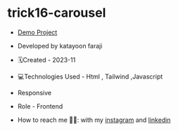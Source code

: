# trick16-carousel
- [Demo Project](https://katayoon-faraji-web.github.io/trick15-carousel/)

- Developed by katayoon faraji

- 🗓️Created - 2023-11

- 💻Technologies Used - Html , Tailwind ,Javascript

- Responsive
  
- Role - Frontend

- How to reach me 👩🏻: with my [instagram](https://instagram.com/katayoon_faraji_web) and [linkedin](https://www.linkedin.com/in/katayoon-faraji-web-3b722b207r)
